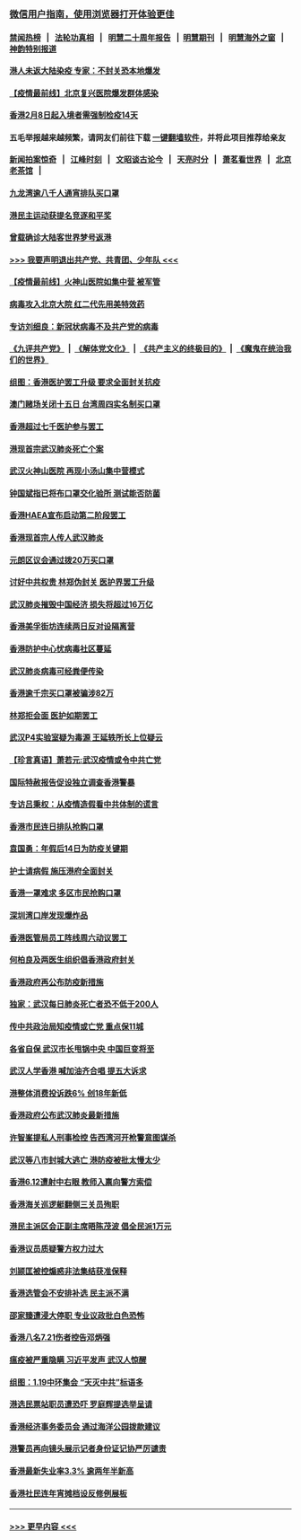 ### [微信用户指南，使用浏览器打开体验更佳](https://github.com/gfw-breaker/banned-news1/blob/master/indexes/wechat-guide.md?t=0)
#### [禁闻热榜](热点新闻.md?t=0)  &nbsp;&nbsp;|&nbsp;&nbsp; [法轮功真相](https://github.com/gfw-breaker/truth/blob/master/README.md?t=0) &nbsp;&nbsp;|&nbsp;&nbsp; [明慧二十周年报告](https://github.com/gfw-breaker/mh-reports/blob/master/README.md?t=0) &nbsp;&nbsp;|&nbsp;&nbsp;[明慧期刊](https://github.com/gfw-breaker/mh-qikan) &nbsp;&nbsp;|&nbsp;&nbsp; [明慧海外之窗](https://github.com/gfw-breaker/mh-news/blob/master/README.md?t=0) &nbsp;&nbsp;|&nbsp;&nbsp; [神韵特别报道](https://github.com/gfw-breaker/mh-news/blob/master/shenyun.md?t=0)
#### [港人未返大陆染疫 专家：不封关恐本地爆发](../pages/nsc415/n11848021.md?t=02070511) 
#### [【疫情最前线】北京复兴医院爆发群体感染](../pages/nsc415/n11847626.md?t=02070511) 
#### [香港2月8日起入境者需强制检疫14天](../pages/nsc415/n11847658.md?t=02070511) 
#### 五毛举报越来越频繁，请网友们前往下载 [一键翻墙软件](https://github.com/gfw-breaker/ssr-accounts)，并将此项目推荐给亲友
#### [新闻拍案惊奇](https://github.com/gfw-breaker/banned-news1/blob/master/pages/link4.md) &nbsp;&nbsp;|&nbsp;&nbsp; [江峰时刻](https://github.com/gfw-breaker/banned-news1/blob/master/pages/link4.md) &nbsp;&nbsp;|&nbsp;&nbsp; [文昭谈古论今](https://github.com/gfw-breaker/banned-news1/blob/master/pages/link4.md) &nbsp;&nbsp;|&nbsp;&nbsp; [天亮时分](https://github.com/gfw-breaker/banned-news1/blob/master/pages/link4.md) &nbsp;&nbsp;|&nbsp;&nbsp; [萧茗看世界](https://github.com/gfw-breaker/banned-news1/blob/master/pages/link4.md) &nbsp;&nbsp;|&nbsp;&nbsp; [北京老茶馆](https://github.com/gfw-breaker/banned-news1/blob/master/pages/link4.md) &nbsp;&nbsp;|&nbsp;&nbsp; 
#### [九龙湾逾八千人通宵排队买口罩](../pages/nsc415/n11847647.md?t=02070511) 
#### [港民主运动获提名竞逐和平奖](../pages/nsc415/n11847633.md?t=02070511) 
#### [曾载确诊大陆客世界梦号返港](../pages/nsc415/n11847608.md?t=02070511) 
#### [>>> 我要声明退出共产党、共青团、少年队 <<<](https://github.com/begood0513/goodnews/blob/master/quit/letter.md) 
#### [【疫情最前线】火神山医院如集中营 被军管](../pages/nsc415/n11847524.md?t=02070511) 
#### [病毒攻入北京大院 红二代先用美特效药](../pages/nsc415/n11847427.md?t=02070511) 
#### [专访刘细良：新冠状病毒不及共产党的病毒](../pages/nsc415/n11847164.md?t=02070511) 
#### [《九评共产党》](https://github.com/begood0513/9ping.md/blob/master/README.md) &nbsp;|&nbsp; [《解体党文化》](../../../../jtdwh.md/blob/master/README.md)  &nbsp;|&nbsp; [《共产主义的终极目的》](../../../../gczydzjmd.md/blob/master/README.md) &nbsp;|&nbsp; [《魔鬼在统治我们的世界》](../../../../mgztzwmdsj.md/blob/master/README.md) 
#### [组图：香港医护罢工升级 要求全面封关抗疫](../pages/nsc415/n11844107.md?t=02070511) 
#### [澳门赌场关闭十五日 台湾周四实名制买口罩](../pages/nsc415/n11845083.md?t=02070511) 
#### [香港超过七千医护参与罢工](../pages/nsc415/n11845051.md?t=02070511) 
#### [港现首宗武汉肺炎死亡个案](../pages/nsc415/n11844998.md?t=02070511) 
#### [武汉火神山医院 再现小汤山集中营模式](../pages/nsc415/n11844763.md?t=02070511) 
#### [钟国斌指已将布口罩交化验所 测试能否防菌](../pages/nsc415/n11842783.md?t=02070511) 
#### [香港HAEA宣布启动第二阶段罢工](../pages/nsc415/n11842723.md?t=02070511) 
#### [香港现首宗人传人武汉肺炎](../pages/nsc415/n11842766.md?t=02070511) 
#### [元朗区议会通过拨20万买口罩](../pages/nsc415/n11842754.md?t=02070511) 
#### [讨好中共权贵 林郑伪封关 医护界罢工升级](../pages/nsc415/n11842359.md?t=02070511) 
#### [武汉肺炎摧毁中国经济 损失将超过16万亿](../pages/nsc415/n11839723.md?t=02070511) 
#### [香港美孚街坊连续两日反对设隔离营](../pages/nsc415/n11839962.md?t=02070511) 
#### [香港防护中心忧病毒社区蔓延](../pages/nsc415/n11839933.md?t=02070511) 
#### [武汉肺炎病毒可经粪便传染](../pages/nsc415/n11839939.md?t=02070511) 
#### [香港逾千宗买口罩被骗涉82万](../pages/nsc415/n11839914.md?t=02070511) 
#### [林郑拒会面 医护如期罢工](../pages/nsc415/n11839892.md?t=02070511) 
#### [武汉P4实验室疑为毒源 王延轶所长上位疑云](../pages/nsc415/n11835543.md?t=02070511) 
#### [【珍言真语】萧若元:武汉疫情或令中共亡党](../pages/nsc415/n11829394.md?t=02070511) 
#### [国际特赦报告促设独立调查香港警暴](../pages/nsc415/n11833845.md?t=02070511) 
#### [专访吕秉权：从疫情造假看中共体制的谎言](../pages/nsc415/n11833813.md?t=02070511) 
#### [香港市民连日排队抢购口罩](../pages/nsc415/n11833794.md?t=02070511) 
#### [袁国勇：年假后14日为防疫关键期](../pages/nsc415/n11831088.md?t=02070511) 
#### [护士请病假 施压港府全面封关](../pages/nsc415/n11831030.md?t=02070511) 
#### [香港一罩难求 多区市民抢购口罩](../pages/nsc415/n11831002.md?t=02070511) 
#### [深圳湾口岸发现爆炸品](../pages/nsc415/n11828802.md?t=02070511) 
#### [香港医管局员工阵线周六动议罢工](../pages/nsc415/n11828762.md?t=02070511) 
#### [何柏良及两医生组织倡香港政府封关](../pages/nsc415/n11828749.md?t=02070511) 
#### [香港政府再公布防疫新措施](../pages/nsc415/n11828716.md?t=02070511) 
#### [独家：武汉每日肺炎死亡者恐不低于200人](../pages/nsc415/n11828240.md?t=02070511) 
#### [传中共政治局知疫情或亡党 重点保11城](../pages/nsc415/n11828145.md?t=02070511) 
#### [各省自保 武汉市长甩锅中央 中国巨变将至](../pages/nsc415/n11828021.md?t=02070511) 
#### [武汉人学香港 喊加油齐合唱 提五大诉求](../pages/nsc415/n11827046.md?t=02070511) 
#### [港整体消费投诉跌6% 创18年新低](../pages/nsc415/n11817280.md?t=02070511) 
#### [香港政府公布武汉肺炎最新措施](../pages/nsc415/n11817152.md?t=02070511) 
#### [许智峯提私人刑事检控 告西湾河开枪警意图谋杀](../pages/nsc415/n11817132.md?t=02070511) 
#### [武汉等八市封城大逃亡 港防疫被批太慢太少](../pages/nsc415/n11817058.md?t=02070511) 
#### [香港6.12遭射中右眼 教师入禀向警方索偿](../pages/nsc415/n11814678.md?t=02070511) 
#### [香港海关巡逻艇翻侧三关员殉职](../pages/nsc415/n11814604.md?t=02070511) 
#### [港民主派区会正副主席晤陈茂波 倡全民派1万元](../pages/nsc415/n11814582.md?t=02070511) 
#### [香港议员质疑警方权力过大](../pages/nsc415/n11814560.md?t=02070511) 
#### [刘颕匡被控煽惑非法集结获准保释](../pages/nsc415/n11811727.md?t=02070511) 
#### [香港选管会不安排补选 民主派不满](../pages/nsc415/n11811691.md?t=02070511) 
#### [邵家臻遭浸大停职 专业议政批白色恐怖](../pages/nsc415/n11811670.md?t=02070511) 
#### [香港八名7.21伤者控告邓炳强](../pages/nsc415/n11811623.md?t=02070511) 
#### [瘟疫被严重隐瞒 习近平发声 武汉人惊醒](../pages/nsc415/n11811186.md?t=02070511) 
#### [组图：1.19中环集会 “天灭中共”标语多](../pages/nsc415/n11809514.md?t=02070511) 
#### [港选民票站职员遭恐吓 罗庭辉提选举呈请](../pages/nsc415/n11808914.md?t=02070511) 
#### [香港经济事务委员会 通过海洋公园拨款建议](../pages/nsc415/n11808906.md?t=02070511) 
#### [港警员再向镜头展示记者身份证记协严厉谴责](../pages/nsc415/n11808888.md?t=02070511) 
#### [香港最新失业率3.3% 逾两年半新高](../pages/nsc415/n11808887.md?t=02070511) 
#### [香港社民连年宵摊档设反修例展板](../pages/nsc415/n11808857.md?t=02070511) 

----
#### [ >>> 更早内容 <<< ](../indexes/nsc415-earlier.md)
